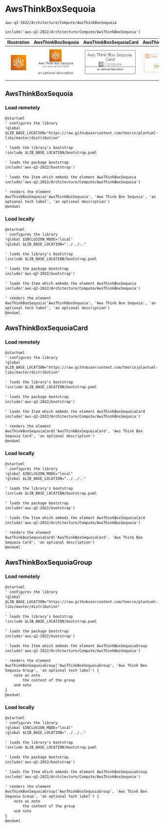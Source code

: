 # AwsThinkBoxSequoia


```text
aws-q2-2022/Architecture/Compute/AwsThinkBoxSequoia
```

```text
include('aws-q2-2022/Architecture/Compute/AwsThinkBoxSequoia')
```



| Illustration | AwsThinkBoxSequoia | AwsThinkBoxSequoiaCard | AwsThinkBoxSequoiaGroup |
| :---: | :---: | :---: | :---: |
| ![illustration for Illustration](../../../aws-q2-2022/Architecture/Compute/AwsThinkBoxSequoia.png) | ![illustration for AwsThinkBoxSequoia](../../../aws-q2-2022/Architecture/Compute/AwsThinkBoxSequoia.Local.png) | ![illustration for AwsThinkBoxSequoiaCard](../../../aws-q2-2022/Architecture/Compute/AwsThinkBoxSequoiaCard.Local.png) | ![illustration for AwsThinkBoxSequoiaGroup](../../../aws-q2-2022/Architecture/Compute/AwsThinkBoxSequoiaGroup.Local.png) |




## AwsThinkBoxSequoia

### Load remotely
```plantuml
@startuml
' configures the library
!global $LIB_BASE_LOCATION="https://raw.githubusercontent.com/tmorin/plantuml-libs/master/distribution"

' loads the library's bootstrap
!include $LIB_BASE_LOCATION/bootstrap.puml

' loads the package bootstrap
include('aws-q2-2022/bootstrap')

' loads the Item which embeds the element AwsThinkBoxSequoia
include('aws-q2-2022/Architecture/Compute/AwsThinkBoxSequoia')

' renders the element
AwsThinkBoxSequoia('AwsThinkBoxSequoia', 'Aws Think Box Sequoia', 'an optional tech label', 'an optional description')
@enduml
```

### Load locally
```plantuml
@startuml
' configures the library
!global $INCLUSION_MODE="local"
!global $LIB_BASE_LOCATION="../../.."

' loads the library's bootstrap
!include $LIB_BASE_LOCATION/bootstrap.puml

' loads the package bootstrap
include('aws-q2-2022/bootstrap')

' loads the Item which embeds the element AwsThinkBoxSequoia
include('aws-q2-2022/Architecture/Compute/AwsThinkBoxSequoia')

' renders the element
AwsThinkBoxSequoia('AwsThinkBoxSequoia', 'Aws Think Box Sequoia', 'an optional tech label', 'an optional description')
@enduml
```

## AwsThinkBoxSequoiaCard

### Load remotely
```plantuml
@startuml
' configures the library
!global $LIB_BASE_LOCATION="https://raw.githubusercontent.com/tmorin/plantuml-libs/master/distribution"

' loads the library's bootstrap
!include $LIB_BASE_LOCATION/bootstrap.puml

' loads the package bootstrap
include('aws-q2-2022/bootstrap')

' loads the Item which embeds the element AwsThinkBoxSequoiaCard
include('aws-q2-2022/Architecture/Compute/AwsThinkBoxSequoia')

' renders the element
AwsThinkBoxSequoiaCard('AwsThinkBoxSequoiaCard', 'Aws Think Box Sequoia Card', 'an optional description')
@enduml
```

### Load locally
```plantuml
@startuml
' configures the library
!global $INCLUSION_MODE="local"
!global $LIB_BASE_LOCATION="../../.."

' loads the library's bootstrap
!include $LIB_BASE_LOCATION/bootstrap.puml

' loads the package bootstrap
include('aws-q2-2022/bootstrap')

' loads the Item which embeds the element AwsThinkBoxSequoiaCard
include('aws-q2-2022/Architecture/Compute/AwsThinkBoxSequoia')

' renders the element
AwsThinkBoxSequoiaCard('AwsThinkBoxSequoiaCard', 'Aws Think Box Sequoia Card', 'an optional description')
@enduml
```

## AwsThinkBoxSequoiaGroup

### Load remotely
```plantuml
@startuml
' configures the library
!global $LIB_BASE_LOCATION="https://raw.githubusercontent.com/tmorin/plantuml-libs/master/distribution"

' loads the library's bootstrap
!include $LIB_BASE_LOCATION/bootstrap.puml

' loads the package bootstrap
include('aws-q2-2022/bootstrap')

' loads the Item which embeds the element AwsThinkBoxSequoiaGroup
include('aws-q2-2022/Architecture/Compute/AwsThinkBoxSequoia')

' renders the element
AwsThinkBoxSequoiaGroup('AwsThinkBoxSequoiaGroup', 'Aws Think Box Sequoia Group', 'an optional tech label') {
    note as note
        the content of the group
    end note
}
@enduml
```

### Load locally
```plantuml
@startuml
' configures the library
!global $INCLUSION_MODE="local"
!global $LIB_BASE_LOCATION="../../.."

' loads the library's bootstrap
!include $LIB_BASE_LOCATION/bootstrap.puml

' loads the package bootstrap
include('aws-q2-2022/bootstrap')

' loads the Item which embeds the element AwsThinkBoxSequoiaGroup
include('aws-q2-2022/Architecture/Compute/AwsThinkBoxSequoia')

' renders the element
AwsThinkBoxSequoiaGroup('AwsThinkBoxSequoiaGroup', 'Aws Think Box Sequoia Group', 'an optional tech label') {
    note as note
        the content of the group
    end note
}
@enduml
```

